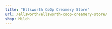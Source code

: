```yaml
---
title: "Ellsworth CoOp Creamery Store"
url: /ellsworth/ellsworth-coop-creamery-store/
shop: Milch
---
```


